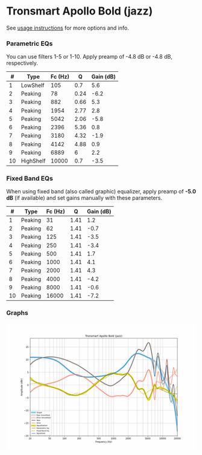 # Tronsmart Apollo Bold (jazz)
See [usage instructions](https://github.com/jaakkopasanen/AutoEq#usage) for more options and info.

### Parametric EQs
You can use filters 1-5 or 1-10. Apply preamp of -4.8 dB or -4.8 dB, respectively.

|   # | Type      |   Fc (Hz) |    Q |   Gain (dB) |
|-----|-----------|-----------|------|-------------|
|   1 | LowShelf  |       105 | 0.7  |         5.6 |
|   2 | Peaking   |        78 | 0.24 |        -6.2 |
|   3 | Peaking   |       882 | 0.66 |         5.3 |
|   4 | Peaking   |      1954 | 2.77 |         2.8 |
|   5 | Peaking   |      5042 | 2.06 |        -5.8 |
|   6 | Peaking   |      2396 | 5.36 |         0.8 |
|   7 | Peaking   |      3180 | 4.32 |        -1.9 |
|   8 | Peaking   |      4142 | 4.88 |         0.9 |
|   9 | Peaking   |      6889 | 6    |         2.2 |
|  10 | HighShelf |     10000 | 0.7  |        -3.5 |

### Fixed Band EQs
When using fixed band (also called graphic) equalizer, apply preamp of **-5.0 dB** (if available) and set gains manually with these parameters.

|   # | Type    |   Fc (Hz) |    Q |   Gain (dB) |
|-----|---------|-----------|------|-------------|
|   1 | Peaking |        31 | 1.41 |         1.2 |
|   2 | Peaking |        62 | 1.41 |        -0.7 |
|   3 | Peaking |       125 | 1.41 |        -3.5 |
|   4 | Peaking |       250 | 1.41 |        -3.4 |
|   5 | Peaking |       500 | 1.41 |         1.7 |
|   6 | Peaking |      1000 | 1.41 |         4.1 |
|   7 | Peaking |      2000 | 1.41 |         4.3 |
|   8 | Peaking |      4000 | 1.41 |        -4.2 |
|   9 | Peaking |      8000 | 1.41 |        -0.6 |
|  10 | Peaking |     16000 | 1.41 |        -7.2 |

### Graphs
![](./Tronsmart%20Apollo%20Bold%20(jazz).png)
